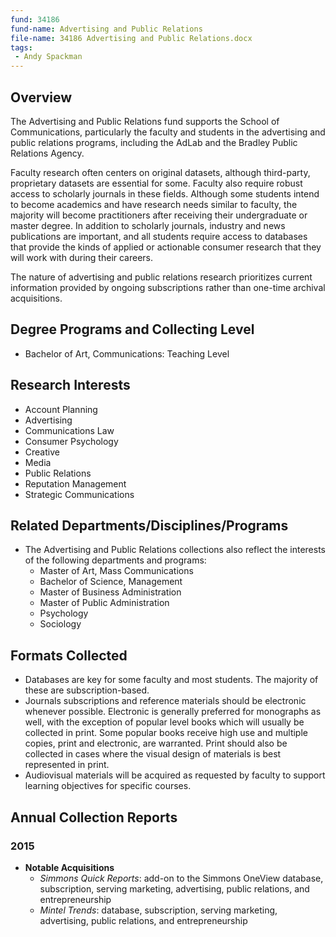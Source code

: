 ```yaml
---
fund: 34186
fund-name: Advertising and Public Relations
file-name: 34186 Advertising and Public Relations.docx
tags:
 - Andy Spackman
---
```


## Overview

The Advertising and Public Relations fund supports the School of Communications, particularly the faculty and students in the advertising and public relations programs, including the AdLab and the Bradley Public Relations Agency.

Faculty research often centers on original datasets, although third-party, proprietary datasets are essential for some. Faculty also require robust access to scholarly journals in these fields. Although some students intend to become academics and have research needs similar to faculty, the majority will become practitioners after receiving their undergraduate or master degree. In addition to scholarly journals, industry and news publications are important, and all students require access to databases that provide the kinds of applied or actionable consumer research that they will work with during their careers.

The nature of advertising and public relations research prioritizes current information provided by ongoing subscriptions rather than one-time archival acquisitions.

## Degree Programs and Collecting Level

- Bachelor of Art, Communications: Teaching Level

## Research Interests

- Account Planning
- Advertising
- Communications Law
- Consumer Psychology
- Creative
- Media
- Public Relations
- Reputation Management
- Strategic Communications

## Related Departments/<wbr>Disciplines/<wbr>Programs

- The Advertising and Public Relations collections also reflect the interests of the following departments and programs:
    - Master of Art, Mass Communications
    - Bachelor of Science, Management
    - Master of Business Administration
    - Master of Public Administration
    - Psychology
    - Sociology

## Formats Collected

- Databases are key for some faculty and most students. The majority of these are subscription-based.
- Journals subscriptions and reference materials should be electronic whenever possible. Electronic is generally preferred for monographs as well, with the exception of popular level books which will usually be collected in print. Some popular books receive high use and multiple copies, print and electronic, are warranted. Print should also be collected in cases where the visual design of materials is best represented in print.
- Audiovisual materials will be acquired as requested by faculty to support learning objectives for specific courses.

## Annual Collection Reports

### 2015

- **Notable Acquisitions**
  - _Simmons Quick Reports_: add-on to the Simmons OneView database, subscription, serving marketing, advertising, public relations, and entrepreneurship
  - _Mintel Trends_: database, subscription, serving marketing, advertising, public relations, and entrepreneurship
